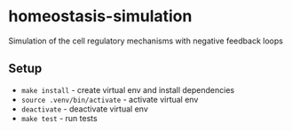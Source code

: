 # homeostasis-simulation
Simulation of the cell regulatory mechanisms with negative feedback loops

## Setup

- `make install` - create virtual env and install dependencies
- `source .venv/bin/activate` - activate virtual env
- `deactivate` - deactivate virtual env
- `make test` - run tests
